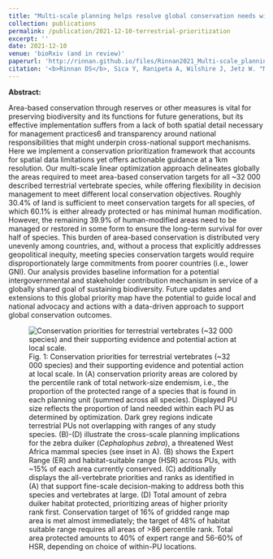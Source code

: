 ```yaml
---
title: "Multi-scale planning helps resolve global conservation needs with regional priorities"
collection: publications
permalink: /publication/2021-12-10-terrestrial-prioritization
excerpt: ''
date: 2021-12-10
venue: 'bioRxiv (and in review)'
paperurl: 'http://rinnan.github.io/files/Rinnan2021_Multi-scale_planning.pdf'
citation: '<b>Rinnan DS</b>, Sica Y, Ranipeta A, Wilshire J, Jetz W. "Multi-scale planning helps resolve global conservation needs with regional priorities." <i>bioRxiv</i>. <a href="https://doi.org/10.1101/2020.02.05.936047" target="_blank">https://doi.org/10.1101/2020.02.05.936047</a>'
---
```


<b>Abstract:</b>

Area-based conservation through reserves or other measures is vital for preserving biodiversity and its functions for future generations, but its effective implementation suffers from a lack of both spatial detail necessary for management practices6 and transparency around national responsibilities that might underpin cross-national support mechanisms. Here we implement a conservation prioritization framework that accounts for spatial data limitations yet offers actionable guidance at a 1km resolution. Our multi-scale linear optimization approach delineates globally the areas required to meet area-based conservation targets for all ~32 000 described terrestrial vertebrate species, while offering flexibility in decision management to meet different local conservation objectives. Roughly 30.4% of land is sufficient to meet conservation targets for all species, of which 60.1% is either already protected or has minimal human modification. However, the remaining 39.9% of human-modified areas need to be managed or restored in some form to ensure the long-term survival for over half of species. This burden of area-based conservation is distributed very unevenly among countries, and, without a process that explicitly addresses geopolitical inequity, meeting species conservation targets would require disproportionately large commitments from poorer countries (i.e., lower GNI). Our analysis provides baseline information for a potential intergovernmental and stakeholder contribution mechanism in service of a globally shared goal of sustaining biodiversity. Future updates and extensions to this global priority map have the potential to guide local and national advocacy and actions with a data-driven approach to support global conservation outcomes.

<figure>
  <img src="/images/terrestrial-prioritization-1.png" alt="Conservation priorities for terrestrial vertebrates (~32 000 species) and their supporting evidence and potential action at local scale.">
  <figcaption>Fig. 1: Conservation priorities for terrestrial vertebrates (~32 000 species) and their supporting evidence and potential action at local scale. In (A) conservation priority areas are colored by the percentile rank of total network-size endemism, i.e., the proportion of the protected range of a species that is found in each planning unit (summed across all species). Displayed PU size reflects the proportion of land needed within each PU as determined by optimization. Dark grey regions indicate terrestrial PUs not overlapping with ranges of any study species. (B)-(D) illustrate the cross-scale planning implications for the zebra duiker (<i>Cephalophus zebra</i>), a threatened West Africa mammal species (see inset in A). (B) shows the Expert Range (ER) and habitat-suitable range (HSR) across PUs, with ~15% of each area currently conserved. (C) additionally displays the all-vertebrate priorities and ranks as identified in (A) that support fine-scale decision-making to address both this species and vertebrates at large. (D) Total amount of zebra duiker habitat protected, prioritizing areas of higher priority rank first. Conservation target of 16% of gridded range map area is met almost immediately; the target of 48% of habitat suitable range requires all areas of >86 percentile rank. Total area protected amounts to 40% of expert range and 56-60% of HSR, depending on choice of within-PU locations.</figcaption>
</figure>